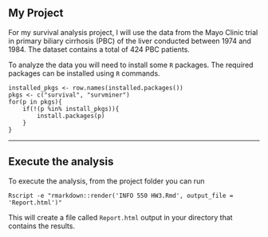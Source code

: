 ## My Project

For my survival analysis project, I will use the data from the Mayo Clinic  trial in primary biliary cirrhosis (PBC) of the liver conducted between 1974 and 1984. The dataset contains a total of 424 PBC patients.

To analyze the data you will need to install some `R` packages. The required packages can be installed using `R` commands.

```
installed_pkgs <- row.names(installed.packages())
pkgs <- c("survival", "survminer")
for(p in pkgs){
	if(!(p %in% install_pkgs)){
		install.packages(p)
	}
}
```
***
## Execute the analysis

To execute the analysis, from the project folder you can run

```
Rscript -e "rmarkdown::render('INFO 550 HW3.Rmd', output_file = 'Report.html')"
```

This will create a file called `Report.html` output in your directory that contains the results.
